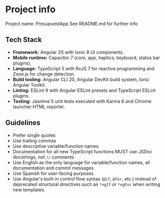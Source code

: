 # Project info
Project name: PresupuestApp
See README.md for further info

## Tech Stack

- **Framework:** Angular 20 with Ionic 8 UI components.
- **Mobile runtime:** Capacitor 7 (core, app, haptics, keyboard, status bar plugins).
- **Language:** TypeScript 5 with RxJS 7 for reactive programming and Zone.js for change detection.
- **Build tooling:** Angular CLI 20, Angular DevKit build system, Ionic Angular Toolkit.
- **Linting:** ESLint 9 with Angular ESLint presets and TypeScript ESLint plugins.
- **Testing:** Jasmine 5 unit tests executed with Karma 6 and Chrome launcher HTML reporter.

## Guidelines
- Prefer single quotes
- Use trailing commas
- Use descriptive variable/function names
- Documentation for all new TypeScript functions MUST use JSDoc docstrings, not `//` comments
- Use English as the only language for variable/function names, all documentation and commit messages
- Use Spanish for user-facing purposes
- Use Angular's built-in control flow syntax (`@if`, `@for`, etc.) instead of deprecated structural directives such as `*ngIf` or `*ngFor` when writing new templates.

